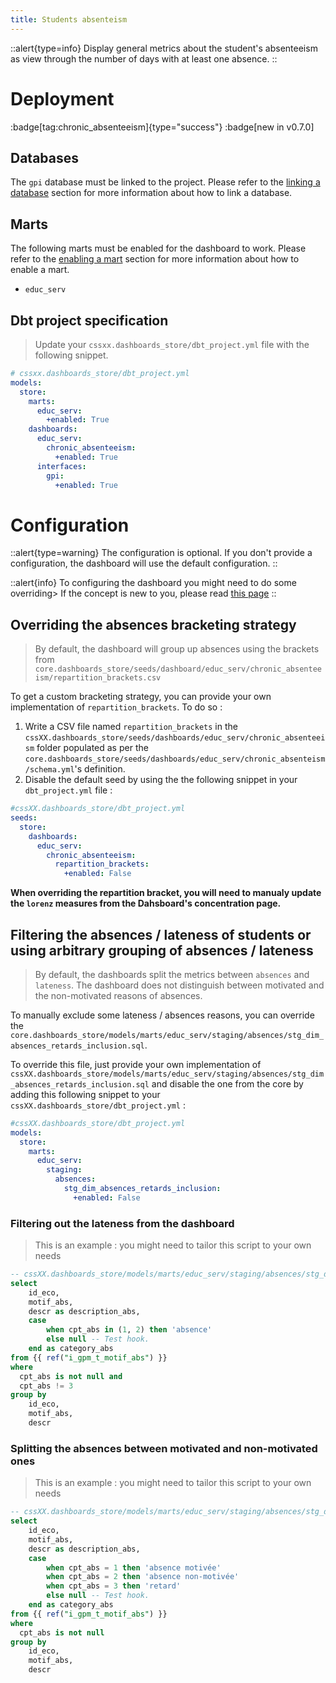 ```yaml
---
title: Students absenteism
---
```


::alert{type=info}
Display general metrics about the student's absenteeism as view through the number of days with at least one absence.
::

# Deployment 
:badge[tag:chronic_absenteeism]{type="success"}
:badge[new in v0.7.0]

## Databases 

The `gpi` database must be linked to the project. Please refer to the [linking a database](/using/configuration/linking) section for more information about how to link a database.

## Marts 

The following marts must be enabled for the dashboard to work. Please refer to the [enabling a mart](/using/configuration/enabling) section for more information about how to enable a mart.
* `educ_serv`

## Dbt project specification
> Update your `cssxx.dashboards_store/dbt_project.yml` file with the following snippet.

```yaml
# cssxx.dashboards_store/dbt_project.yml
models:
  store:
    marts:
      educ_serv:
        +enabled: True                  
    dashboards:                                   
      educ_serv:
        chronic_absenteeism:
          +enabled: True
      interfaces:
        gpi:
          +enabled: True
```

# Configuration
::alert{type=warning}
The configuration is optional. If you don't provide a configuration, the dashboard will use the default configuration.
::

::alert{info}
To configuring the dashboard you might need to do some overriding> If the concept is new to you, please read [this page](/using/configuration/overriding)
::


## Overriding the absences bracketing strategy
> By default, the dashboard will group up absences using the brackets from `core.dashboards_store/seeds/dashboard/educ_serv/chronic_absenteeism/repartition_brackets.csv`

To get a custom bracketing strategy, you can provide your own implementation of `repartition_brackets`. To do so :
1. Write a CSV file named `repartition_brackets` in the `cssXX.dashboards_store/seeds/dashboards/educ_serv/chronic_absenteeism` folder populated as per the `core.dashboards_store/seeds/dashboards/educ_serv/chronic_absenteism/schema.yml`'s definition.
2. Disable the default seed by using the the following snippet in your `dbt_project.yml` file : 

```yaml
#cssXX.dashboards_store/dbt_project.yml
seeds:
  store:
    dashboards:
      educ_serv:
        chronic_absenteeism:
          repartition_brackets:
            +enabled: False
```

__When overriding the repartition bracket, you will need to manualy update the `lorenz` measures from the Dahsboard's concentration page.__

## Filtering the absences / lateness of students or using arbitrary grouping of absences / lateness
> By default, the dashboards split the metrics between `absences` and `lateness`. The dashboard does not distinguish between motivated and the non-motivated reasons of absences.

To manually exclude some lateness / absences reasons, you can override the `core.dashboards_store/models/marts/educ_serv/staging/absences/stg_dim_absences_retards_inclusion.sql`.

To override this file, just provide your own implementation of `cssXX.dashboards_store/models/marts/educ_serv/staging/absences/stg_dim_absences_retards_inclusion.sql` and disable the one from the core by adding this following snippet to your `cssXX.dashboards_store/dbt_project.yml` :

```yaml
#cssXX.dashboards_store/dbt_project.yml
models:
  store:
    marts:
      educ_serv:
        staging:
          absences:
            stg_dim_absences_retards_inclusion:
              +enabled: False
```


### Filtering out the lateness from the dashboard
> This is an example : you might need to tailor this script to your own needs

```sql
-- cssXX.dashboards_store/models/marts/educ_serv/staging/absences/stg_dim_absences_retards_inclusion.sql
select 
    id_eco, 
    motif_abs,
    descr as description_abs,
    case 
        when cpt_abs in (1, 2) then 'absence'
        else null -- Test hook.
    end as category_abs 
from {{ ref("i_gpm_t_motif_abs") }}
where 
  cpt_abs is not null and
  cpt_abs != 3 
group by
    id_eco,
    motif_abs,
    descr
```

### Splitting the absences between motivated and non-motivated ones
> This is an example : you might need to tailor this script to your own needs

```sql
-- cssXX.dashboards_store/models/marts/educ_serv/staging/absences/stg_dim_absences_retards_inclusion.sql
select 
    id_eco, 
    motif_abs,
    descr as description_abs,
    case 
        when cpt_abs = 1 then 'absence motivée'
        when cpt_abs = 2 then 'absence non-motivée' 
        when cpt_abs = 3 then 'retard' 
        else null -- Test hook.
    end as category_abs 
from {{ ref("i_gpm_t_motif_abs") }}
where 
  cpt_abs is not null
group by
    id_eco,
    motif_abs,
    descr
```
